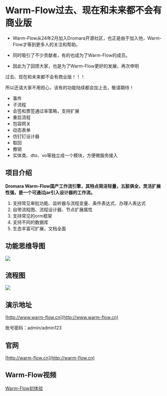 # Warm-Flow过去、现在和未来都不会有商业版

- Warm-Flow从24年2月加入Dromara开源社区，也正是由于加入他，Warm-Flow才等到更多人的关注和帮助。

- 同时吸引了不少贡献者，有的也成为了Warm-Flow的成员。

- 因此为了回馈大家，也是为了Warm-Flow更好的发展，再次申明


<span class="red-bg">过去、现在和未来都不会有商业版！！！</span>


所以还请大家不用担心，该有的功能陆续都会加上去，敬请期待！

- 事件
- 子流程
- 会签和票签通过率策略，支持扩展
- 重启流程
- 包容网关
- 动态表单
- 仿钉钉设计器
- 取回
- 撤销
- 实体类、dto、vo等独立成一个模块，方便微服务接入

## **项目介绍**

**Dromara Warm-Flow国产工作流引擎，其特点简洁轻量，五脏俱全，灵活扩展性强，是一个可通过jar引入设计器的工作流。**

1. 支持常见审批功能、监听器与流程变量、条件表达式、办理人表达式
1. 自带流程图、流程设计器、节点扩展属性
1. 支持常见的orm框架
1. 支持不同的数据库
1. 生态丰富可扩展，文档全面

## **功能思维导图**
<div><img src="https://foruda.gitee.com/images/1737617259247546863/ad0eb5ab_2218307.png"/></div>

## **流程图**
<div><img src="https://foruda.gitee.com/images/1736763079110050572/6e068531_2218307.png"/></div>


## **演示地址**
[http://www.warm-flow.cn](http://www.warm-flow.cn)

账号密码：admin/admin123


## **官网**
[http://warm-flow.cn](http://warm-flow.cn)


## **Warm-Flow视频**
[Warm-Flow初体验](https://www.bilibili.com/video/BV1AWRGYEEVr/?spm_id_from=333.1387.0.0&vd_source=1be886ace16159801f6ed0106df215d9)
